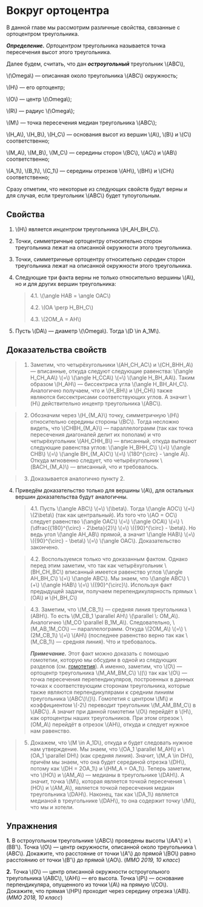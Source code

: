 # Вокруг ортоцентра

В данной главе мы рассмотрим различные свойства, связанные с ортоцентром 
треугольника.

***Определение.*** *Ортоцентром* треугольника называется точка пересечения 
высот этого треугольника.

Далее будем, считать, что дан ***остроугольный*** треугольник \\(ABC\\),  

\\(\Omega\\) — описанная около треугольника \\(ABC\\) окружность; 

\\(H\\) — его ортоцентр; 

\\(O\\) — центр \\(\Omega\\); 

\\(R\\) — радиус \\(\Omega\\); 

\\(M\\) — точка пересечения медиан треугольника \\(ABC\\); 

\\(H\_A\\), \\(H\_B\\), \\(H\_C\\) — основания высот из вершин \\(A\\), 
\\(B\\) и \\(C\\) соответственно; 

\\(M\_A\\), \\(M\_B\\), \\(M\_C\\) — середины сторон \\(BC\\), 
\\(AC\\) и \\(AB\\) соответственно;

\\(A\_1\\), \\(B\_1\\), \\(C\_1\\) — середины отрезков \\(AH\\), 
\\(BH\\) и \\(CH\\) соответственно;

Сразу отметим, что некоторые из следующих свойств будут верны и для случая, 
если треугольник \\(ABC\\) будет тупоугольным.

## Свойства

1) \\(H\\) является *инцентром* треугольника \\(H\_AH\_BH\_C\\).

2) Точки, симметричные ортоцентру относительно сторон треугольника лежат 
на описанной окружности этого треугольника.

3) Точки, симметричные ортоцентру относительно *середин* сторон треугольника лежат 
на описанной окружности этого треугольника.

4) Следующие три факта верны не только относительно вершины \\(A\\), но и 
для других вершин треугольника:

    > 4.1. \\(\angle HAB = \angle OAC\\) 
	>
    > 4.2. \\(OA \perp H\_BH\_C\\) 
    >
	> 4.3. \\(2OM\_A = AH\\) 


5) Пусть \\(DA\\) — диаметр \\(\Omega\\). Тогда \\(D \in 
A\_1M\\).


## Доказательства свойств

> 1. Заметим, что четырёхугольники \\(AH\_CH\_AC\\) и \\(CH\_BHH\_A\\)  — 
вписанные, откуда следуют следующие равенства: \\(\angle H\_CH\_AA\\) 
\\(=\\) \\(\angle H\_CCA\\) \\(=\\) \\(\angle H\_BH\_AA\\). Таким образом 
\\(H\_AH\\) — биссектриса угла \\(\angle H\_BH\_AH\_C\\). Аналогично 
получаем, что и \\(H\_BH\\) и \\(H\_CH\\) также являются биссектрисами 
соответствующих углов. A значит \\(H\\) действительно инцентр треугольника 
\\(ABC\\).

> 2. Обозначим через \\(H\_\{M\_A\}\\) точку, симметричную \\(H\\) 
относительно середины стороны \\(BC\\). Тогда несложно видеть, что 
\\(CHBH\_\{M\_A\}\\) — параллелограмм (так как точка пересечения диагоналей 
делит их пополам) и что четырёхугольник \\(AH\_CHH\_B\\) — 
вписанный, откуда вытекают следующие равенства углов: 
\\(\angle H\_BHH\_C\\) \\(=\\) \\(\angle CHB\\) \\(=\\) \\(\angle 
BH\_\{M\_A\}C\\) \\(=\\) \\(180^\{\circ\} - \angle A\\). Откуда мгновенно 
следует, что четырёхугольник \\(BACH\_\{M\_A\}\\) — вписанный, что и 
требовалось.

> 3. Доказывается аналогично пункту 2.


4. Приведём доказательство только для вершины \\(A\\), для остальных вершин
доказательства будут аналогичны.

    > 4.1. Пусть \\(\angle ABC\\) \\(=\\) \\(\beta\\). Тогда \\(\angle AOC\\) 
\\(=\\) \\(2\beta\\) (так как центральный). Из того что \\(AO = OC\\) 
следует равенство \\(\angle OAC\\) \\(=\\) \\(\angle OCA\\) \\(=\\) 
\\(\dfrac{\{180\}^\{\circ\} - 2\beta}{2}\\) \\(=\\) 
\\(\{90\}^\{\circ\} - \beta\\). Но ведь угол \\(\angle AH\_AB\\) прямой, 
а значит \\(\angle HAB\\) \\(=\\) \\(\{90\}^\{\circ\} - \beta\\) \\(=\\) 
\\(\angle OAC\\). Доказательство закончено.
    >
    
    > 4.2. Воспользуемся только что доказанным фактом. Однако перед этим 
заметим, что так как четырёхугольник \\(BH\_CH\_BC\\) вписанный имеется 
равенство углов \\(\angle AH\_BH\_C\\) \\(=\\) \\(\angle ABC\\). Мы знаем, 
что \\(\angle ABC\\) \\(+\\) \\(\angle HAB\\) \\(=\\) 
\\(\{90\}^\{\circ\}\\). Используя факт предыдущей задачи, получаем 
перепендикулярность прямых \\(OA\\) и \\(H\_BH\_C\\)
    >   

    > 4.3. Заметим, что \\(M\_CB\_1\\) — средняя линия треугольника 
\\(ABH\\). То есть  \\(M\_CB\_1 \parallel AH\\) \\(\parallel \\: OM\_A\\). 
Аналогично \\(M\_CO \parallel B\_1M\_A\\). Следовательно, 
\\(M\_AB\_1M\_CO\\) — параллелограмм. 
Откуда \\(2OM\_A\\) \\(=\\) \\(2M\_CB\_1\\) \\(=\\) \\(AH\\) (последнее 
равенство верно так как \\(M\_CB\_1\\) — средняя линия). Что и требовалось.
    >
    > ***Примечание.*** Этот факт можно доказать с помощью гомотетии, которую 
мы обсудим в одной из следующих разделов 
(см. [гомотетия](transformations/homothetic.md)). А именно, заметим, что 
\\(O\\) — ортоцентр треугольника \\(M\_AM\_BM\_C\\) 
\\((\\) так как \\(O\\) — точка пересечения перепендикуляров, построенных 
в данных точках к соответствующим сторонам треугольника, которые также 
являются перпендикулярами к средним линиям треугольника \\(ABC\\)\\()\\). 
Гомотетия с центром \\(M\\) и коэффициентом \\(-2\\) переводит треугольник 
\\(M\_AM\_BM\_C\\) в \\(ABC\\). А значит при данной гомотетии \\(O\\) 
перейдёт в \\(H\\), как ортоцентры наших треугольников. При этом отрезок 
\\(OM\_A\\) перейдёт в отрезок \\(AH\\), откуда и следует нужное нам 
равенство. 
    

> 5. Докажем, что \\(M \in A\_1D\\), откуда и будет следовать нужное нам 
утверждение. Мы знаем, что 
\\(OA\_1 \parallel M\_AH\\) и \\(OA\_1 \parallel DH\\) (как средняя линия). 
Значит, \\(M\_A \in DH\\), причём мы знаем, что она будет серединой 
отрезка \\(DH\\), потому как \\(DH = 2OA\_1\\) и \\(HM\_A = OA\_1\\).
Теперь заметим, что \\(HO\\) и \\(AM\_A\\) — медианы в треугольнике 
\\(DAH\\). А значит, точка \\(M\\), которая является точкой пересечения 
\\(HO\\) и \\(AM\_A\\), является точкой пересечения медиан треугольника 
\\(DAH\\). Наконец, так как \\(DA\_1\\) является медианой в треугольнике 
\\(DAH\\), то она содержит точку \\(M\\), что мы и хотели.

## Упражнения 

<!--**1.**
Докажите, что высота, опущенная из вершины прямого угла прямоугольного 
треугольника, является симедианной в данном треугольнике относительно 
данной вершины. (симметрична медиане относительно биссектрисы)-->


**1.** 
В остроугольном треугольнике \\(ABC\\) проведены высоты 
\\(AA'\\) и \\(BB'\\). Точка \\(O\\) — центр окружности, описанной 
около треугольника \\(ABC\\). Докажите, что расстояние от точки \\(A'\\) 
до прямой \\(BO\\) равно расстоянию от точки \\(B'\\) до прямой \\(AO\\).
(*ММО 2019, 10 класс*)


**2.** 
Точка \\(O\\) — центр описанной окружности остроугольного 
треугольника \\(ABC\\), \\(AH\\) — его высота. Точка \\(P\\) — 
основание перпендикуляра, опущенного из точки \\(A\\) на прямую \\(CO\\). 
Докажите, что прямая \\(HP\\) проходит через середину отрезка \\(AB\\).
(*ММО 2018, 10 класс*)
